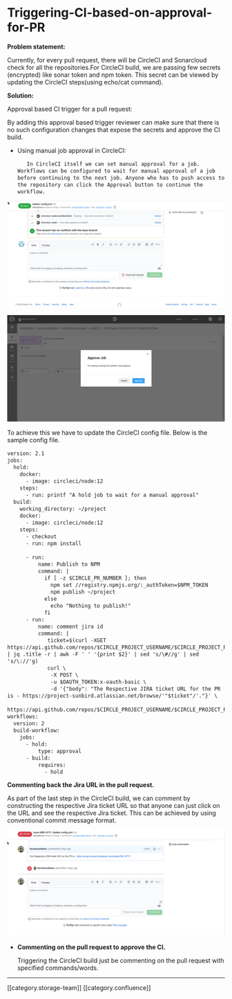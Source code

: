 # Triggering-CI-based-on-approval-for-PR

**Problem statement:**

Currently, for every pull request, there will be CircleCI and Sonarcloud check for all the repositories.For CircleCI build, we are passing few secrets (encrypted) like sonar token and npm token. This secret can be viewed by updating the CircleCI steps(using echo/cat command).

**Solution:**

Approval based CI trigger for a pull request:

By adding this approval based trigger reviewer can make sure that there is no such configuration changes that expose the secrets and approve the CI build.

*   Using manual job approval in CircleCI:

    ```
       In CircleCI itself we can set manual approval for a job. Workflows can be configured to wait for manual approval of a job before continuing to the next job. Anyone who has to push access to the repository can click the Approval button to continue the workflow.
    ```

![](<../../../../../../.gitbook/assets/image-20200811-040342 (1).png>)

![](<../../../../../../.gitbook/assets/image-20200811-040451 (1).png>)

To achieve this we have to update the CircleCI config file. Below is the sample config file.

```
version: 2.1
jobs:
  hold:
    docker:
      - image: circleci/node:12
    steps:
      - run: printf "A hold job to wait for a manual approval"
  build:
    working_directory: ~/project
    docker:
      - image: circleci/node:12 
    steps:
      - checkout
      - run: npm install
   
      - run:
          name: Publish to NPM
          command: |
            if [ -z $CIRCLE_PR_NUMBER ]; then 
              npm set //registry.npmjs.org/:_authToken=$NPM_TOKEN
              npm publish ~/project 
            else
              echo "Nothing to publish!" 
            fi
      - run:
          name: comment jira id
          command: |
             ticket=$(curl -XGET https://api.github.com/repos/$CIRCLE_PROJECT_USERNAME/$CIRCLE_PROJECT_REPONAME/pulls/$CIRCLE_PR_NUMBER | jq .title -r | awk -F ' ' '{print $2}' | sed 's/\#//g' | sed 's/\://'g)
             curl \
              -X POST \
              -u $OAUTH_TOKEN:x-oauth-basic \
              -d '{"body": "The Respective JIRA ticket URL for the PR is - https://project-sunbird.atlassian.net/browse/'"$ticket"/'."}' \
                     https://api.github.com/repos/$CIRCLE_PROJECT_USERNAME/$CIRCLE_PROJECT_REPONAME/issues/$CIRCLE_PR_NUMBER/comments
workflows:
  version: 2
  build-workflow:
    jobs:
      - hold:
          type: approval
      - build:
          requires:
            - hold
```

**Commenting back the Jira URL in the pull request.**

As part of the last step in the CircleCI build, we can comment by constructing the respective Jira ticket URL so that anyone can just click on the URL and see the respective Jira ticket. This can be achieved by using conventional commit message format.

![](<../../../../../../.gitbook/assets/image-20200811-041525 (1).png>)

*   **Commenting on the pull request to approve the CI.**

    Triggering the CircleCI build just be commenting on the pull request with specified commands/words.

***

\[\[category.storage-team]] \[\[category.confluence]]
